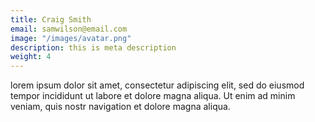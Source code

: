 ```yaml
---
title: Craig Smith
email: samwilson@email.com
image: "/images/avatar.png"
description: this is meta description
weight: 4
---
```


lorem ipsum dolor sit amet, consectetur adipiscing elit, sed do eiusmod tempor incididunt ut labore et dolore magna aliqua. Ut enim ad minim veniam, quis nostr navigation et dolore magna aliqua.
